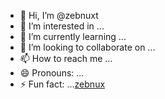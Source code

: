 - 👋 Hi, I’m @zebnuxt
- 👀 I’m interested in ...
- 🌱 I’m currently learning ...
- 💞️ I’m looking to collaborate on ...
- 📫 How to reach me ...
- 😄 Pronouns: ...
- ⚡ Fun fact: ...<a href="https://zebnux.com">zebnux</a>

<!---
zebnuxt/zebnuxt <a href="https://zebnux.com">zebnux</a>is a ✨ special ✨ repository because its `README.md` (this file) appears on your GitHub profile.
You can click the Preview link to take a look at your changes.
--->
